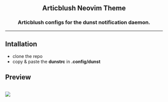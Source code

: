 <h2 align="center">Articblush Neovim Theme</h2> 
<h3 align="center">Articblush configs for the dunst notification daemon.</h3>
   
 
 ----
## Intallation
- clone the repo
- copy & paste the **dunstrc** in **.config/dunst**
## Preview
<br><img src="https://i.imgur.com/W39ri2F.png"><br>
